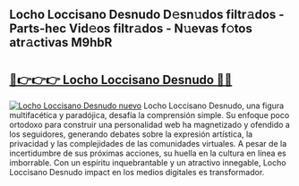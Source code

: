 ## Locho Loccisano Desnudo D𝚎sn𝚞dos filtr𝚊dos - Parts-hec Vid𝚎os filtr𝚊dos - N𝚞evas f𝚘tos atr𝚊ctivas M9hbR

# <h2><a href="http://mb81as.tromn.icu/?c=Locho+Loccisano+Desnudo">🔗👉👉👉 Locho Loccisano Desnudo 🔗🔗</a></h2>

[![Locho Loccisano Desnudo nuevo](https://i.imgur.com/pEAQMta.gif)](http://mb81as.tromn.icu/?c=Locho+Loccisano+Desnudo)
Locho Loccisano Desnudo, una figura multifacética y paradójica, desafía la comprensión simple. Su enfoque poco ortodoxo para construir una personalidad web ha magnetizado y ofendido a los seguidores, generando debates sobre la expresión artística, la privacidad y las complejidades de las comunidades virtuales. A pesar de la incertidumbre de sus próximas acciones, su huella en la cultura en línea es imborrable. Con un espíritu inquebrantable y un atractivo innegable, Locho Loccisano Desnudo impact en los medios digitales es transformador.

